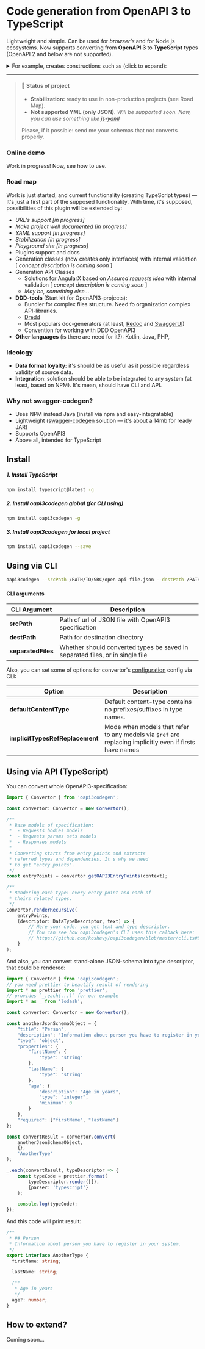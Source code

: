# Code generation from OpenAPI 3 to TypeScript

Lightweight and simple. Can be used for *browser's* and for Node.js ecosystems.
Now supports converting from **OpenAPI 3** to **TypeScript** types (OpenAPI 2 and below are not supported).

<details>
<summary>For example, creates constructions such as (click to expand):</summary>

```typescript
/**
 * Typical 401 response
 */
export interface HttpErrorUnauthorized {
  /**
   * Error message
   */
  message: string;

  /**
   * Data appropriate to
   * [WWW-Authenticate](https://tools.ietf.org/html/rfc7235#section-3.1).
   */
  wwwAuthenticate?: {
    /**
     * Prompt to authenticate
     */
    title: string;

    /**
     * Kind of authorization user has to use
     */
    type: string;

    /**
     * Type of authority ("barrier" or etc.)
     */
    realm: string;
  };
}

export interface GetParametersMeta_response401
  extends HttpErrorUnauthorized {

  /**
   * Error message
   */
  message: string;

  /**
   * Data appropriate to
   * [WWW-Authenticate](https://tools.ietf.org/html/rfc7235#section-3.1).
   */
  wwwAuthenticate?: {
    /**
     * Prompt to authenticate
     */
    title: string;

    /**
     * Kind of authorization user has to use
     */
    type: string;

    /**
     * Type of authority ("barrier" or etc.)
     */
    realm: string;
  };
}

/**
 * ## MetaDataView
 *
 * MetaData helps decide what the method has to use to
 * interpret and render parameter or category of parameters.
 */
type GetParametersMeta_response200 = Array<Category | Parameter>;

```
</details>

-----

> #### 🚦 Status of project
> - **Stabilization:** ready to use in non-production projects (see Road Map).
> - **Not supported YML (only JSON)**. *Will be supported soon. Now, you can use something like [js-yaml](https://www.npmjs.com/package/js-yaml)*
>
> Please, if it possible: send me your schemas that not converts properly.

### Online demo

Work in progress! Now, see how to use.

### Road map

Work is just started, and current functionality (creating TypeScript types) —
It's just a first part of the supposed functionality.
With time, it's supposed, possibilities of this plugin will be extended by:

- *URL's support [in progress]*
- *Make project well documented [in progress]*
- *YAML support [in progress]*
- *Stabilization [in progress]*
- *Playground site [in progress]*
- Plugins support and docs
- Generation classes (now creates only interfaces) with internal validation [ *concept description is coming soon* ]
- Generation API Classes
    - Solutions for AngularX based on *Assured requests idea* with internal validation [ *concept description is coming soon* ]
    - *May be, something else...*
- **DDD-tools** (Start kit for OpenAPI3-projects):
    - Bundler for complex files structure. Need fo organization complex API-libraries.
    - [Dredd](https://www.npmjs.com/package/dredd)
    - Most populars doc-generators (at least, [Redoc](https://www.npmjs.com/package/redoc) and [SwaggerUI](https://www.npmjs.com/package/swagger-ui))
    - Convention for working with DDD OpenAPI3
- **Other languages** (is there are need for it?): Kotlin, Java, PHP, 

### Ideology

- **Data format loyalty:** it's should be as useful as it possible regardless validity of source data.
- **Integration**: solution should be able to be integrated to any system (at least, based on NPM). It's mean, should have CLI and API.

### Why not swagger-codegen?

- Uses NPM instead Java (install via npm and easy-integratable)
- Lightweight ([swagger-codegen](https://github.com/swagger-api/swagger-codegen) solution — it's about a 14mb for ready JAR)
- Supports OpenAPI3
- Above all, intended for TypeScript 

## Install

##### 1. Install TypeScript

```sh
npm install typescript@latest -g
``` 

##### 2. Install oapi3codegen global (for CLI using)

```sh
npm install oapi3codegen -g
``` 

##### 3. Install oapi3codegen for local project

```sh
npm install oapi3codegen --save
``` 

## Using via CLI

```sh
oapi3codegen --srcPath /PATH/TO/SRC/open-api-file.json --destPath /PATH/TO/DEST --separatedFiles true
```

#### CLI arguments

| CLI Argument       | Description                                                                   |
|--------------------|-------------------------------------------------------------------------------|
| **srcPath**        | Path of url of JSON file with OpenAPI3 specification                          |
| **destPath**       | Path for destination directory                                                |
| **separatedFiles** | Whether should converted types be saved in separated files, or in single file |

Also, you can set some of options for convertor's [configuration](https://github.com/koshevy/oapi3codegen/blob/master/core/config.ts#L99)
config via CLI:

| Option                          | Description                                                                   |
|---------------------------------|-------------------------------------------------------------------------------|
| **defaultContentType**          | Default content-type contains no prefixes/suffixes in type names.             |
| **implicitTypesRefReplacement** | Mode when models that refer to any models via `$ref` are replacing implicitly even if firsts have names |

## Using via API (TypeScript)

You can convert whole OpenAPI3-specification:

```typescript
import { Convertor } from 'oapi3codegen';

const convertor: Convertor = new Convertor();

/**
 * Base models of specification:
 *  - Requests bodies models
 *  - Requests params sets models
 *  - Responses models
 *
 * Converting starts from entry points and extracts
 * referred types and dependencies. It s why we need
 * to get "entry points". 
 */
const entryPoints = convertor.getOAPI3EntryPoints(context);

/**
 * Rendering each type: every entry point and each of
 * theirs related types.
 */
Convertor.renderRecursive(
    entryPoints,
    (descriptor: DataTypeDescriptor, text) => {
        // Here your code: you get text and type descriptor.
        // You can see how oapi3codegen's CLI uses this calback here:
        // https://github.com/koshevy/oapi3codegen/blob/master/cli.ts#L73
    }
);
```

And also, you can convert stand-alone JSON-schema into type descriptor,
that could be rendered:

```typescript
import { Convertor } from 'oapi3codegen';
// you need prettier to beautify result of rendering
import * as prettier from 'prettier';
// provides `_.each(...)` for our example
import * as _ from 'lodash';

const convertor: Convertor = new Convertor();

const anotherJsonSchemaObject = {
    "title": "Person",
    "description": "Information about person you have to register in your system.",
    "type": "object",
    "properties": {
        "firstName": {
            "type": "string"
        },
        "lastName": {
            "type": "string"
        },
        "age": {
            "description": "Age in years",
            "type": "integer",
            "minimum": 0
        }
    },
    "required": ["firstName", "lastName"]
};

const convertResult = convertor.convert(
    anotherJsonSchemaObject,
    {},
    'AnotherType'
);

_.each(convertResult, typeDescriptor => {
    const typeCode = prettier.format(
        typeDescriptor.render([]),
        {parser: 'typescript'}
    );

    console.log(typeCode);
});

```

And this code will print result:

```typescript
/**
 * ## Person
 * Information about person you have to register in your system.
 */
export interface AnotherType {
  firstName: string;

  lastName: string;

  /**
   * Age in years
   */
  age?: number;
}
```

## How to extend?

Coming soon...